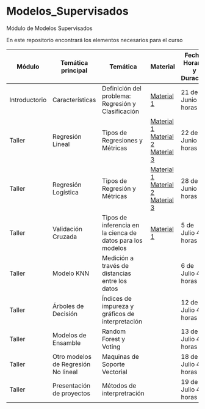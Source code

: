 # Modelos_Supervisados
Módulo de Modelos Supervisados


En este repositorio encontrará los elementos necesarios para el curso




| Módulo       | Temática principal                               | Temática                                                                                                    | Material                                                                                    | Fecha, Horario y Duración | Talleres |
|--------------|--------------------------------------------------|-------------------------------------------------------------------------------------------------------------|---------------------------------------------------------------------------------------------|---------------------------|----------|
| Introductorio | Características | Definición del problema: Regresión y Clasificación| [Material 1 ](https://services.hbsp.harvard.edu/api/courses/1172034/items/BEP646-PDF-ENG/sclinks/35bbac70c7689bdf3eb71eb6b11c25eb)      | 21 de Junio 4 horas       |       [Ejercicio 1](https://github.com/Andres1984/Modelos_Supervisados/blob/main/Codigos/Preprocesamiento.ipynb)  [Capstone](https://github.com/Andres1984/Modelos_Supervisados/blob/main/Documentos/Capstone_MS.pdf) |
| Taller  | Regresión Lineal            | Tipos de Regresiones y Métricas| [Material 1](https://github.com/Andres1984/Modelos_Supervisados/blob/main/Documentos/Reglineal.pdf)    [Material 2](https://hbsp.harvard.edu/tu/d714b1e1) [Material 3](https://hbsp.harvard.edu/tu/a1c2836a)  | 22 de Junio 4 horas       |   [Ejercicio 2](https://github.com/Andres1984/Modelos_Supervisados/blob/main/Codigos/RegresionLineal.ipynb)      |
| Taller       | Regresión Logística   | Tipos de Regresión y Métricas | [Material 1 ](https://github.com/Andres1984/Modelos_Supervisados/blob/main/Documentos/Reglogistica.pdf)  [Material 2](https://hbsp.harvard.edu/tu/60235d12) [Material 3](https://hbsp.harvard.edu/tu/ae2bf749)                                                                                                  | 28 de Junio 4 horas       |    [Ejercicio 3](https://github.com/Andres1984/Modelos_Supervisados/blob/main/Codigos/RegeLogistica.ipynb)      |
| Taller       | Validación Cruzada | Tipos de inferencia en la cienca de datos para los modelos |    [Material 1](https://github.com/Andres1984/Modelos_Supervisados/blob/main/Documentos/ValidacionCruzada.pdf)       | 5 de Julio 4 horas       |   [Ejercicio 4](https://github.com/Andres1984/Modelos_Supervisados/blob/main/Codigos/ValidacionCruzada.ipynb)       |
| Taller |     Modelo KNN          | Medición a través de distancias entre los datos                                                                                             |                                                                                             | 6 de Julio 4 horas       |      [Ejercicio 5](https://github.com/Andres1984/Modelos_Supervisados/blob/main/Codigos/KNN.ipynb)    |
| Taller       | Árboles de Decisión | Índices de impureza y gráficos de interpretación|                                                                                             | 12 de Julio 4 horas        |          |
| Taller       | Modelos de Ensamble | Random Forest y Voting                                                           |                                                                                             | 13 de Julio 4 horas        |          |
| Taller       | Otro modelos de Regresión No lineal| Maquinas de Soporte Vectorial                    |                                                                                             | 18 de Julio 4 horas        |          |
| Taller       | Presentación de proyectos | Métodos de interpretración                                    |                                                                                             | 19 de Julio 4 horas        |          |
